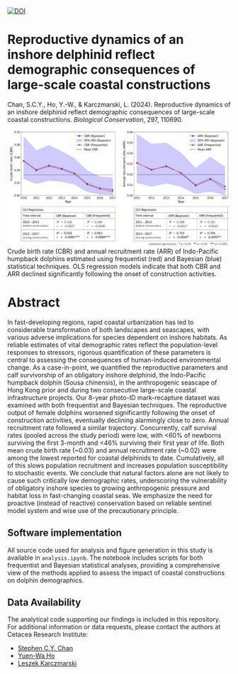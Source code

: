 [![DOI](https://img.shields.io/badge/10.1016%2Fj.biocon.2024.110690-logo?style=flat-square&label=DOI&labelColor=a9bcc2&color=edf1f0)](https://doi.org/10.1016/j.biocon.2024.110690)

# Reproductive dynamics of an inshore delphinid reflect demographic consequences of large-scale coastal constructions

Chan, S.C.Y., Ho, Y.-W., & Karczmarski, L. (2024). Reproductive dynamics of an inshore delphinid reflect demographic consequences of large-scale coastal constructions. _Biological Conservation_, 297, 110690.

![](Figure/Fig3.png)
Crude birth rate (CBR) and annual recruitment rate (ARR) of Indo-Pacific humpback dolphins estimated using frequentist (red) and Bayesian (blue) statistical techniques. OLS regression models indicate that both CBR and ARR declined significantly following the onset of construction activities.

# Abstract

In fast-developing regions, rapid coastal urbanization has led to considerable transformation of both landscapes and seascapes, with various adverse implications for species dependent on inshore habitats. As reliable estimates of vital demographic rates reflect the population-level responses to stressors, rigorous quantification of these parameters is central to assessing the consequences of human-induced environmental change. As a case-in-point, we quantified the reproductive parameters and calf survivorship of an obligatory inshore delphinid, the Indo-Pacific humpback dolphin (Sousa chinensis), in the anthropogenic seascape of Hong Kong prior and during two consecutive large-scale coastal infrastructure projects. Our 8-year photo-ID mark-recapture dataset was examined with both frequentist and Bayesian techniques. The reproductive output of female dolphins worsened significantly following the onset of construction activities, eventually declining alarmingly close to zero. Annual recruitment rate followed a similar trajectory. Concurrently, calf survival rates (pooled across the study period) were low, with <60% of newborns surviving the first 3-month and <46% surviving their first year of life. Both mean crude birth rate (~0.03) and annual recruitment rate (~0.02) were among the lowest reported for coastal delphinids to date. Cumulatively, all of this slows population recruitment and increases population susceptibility to stochastic events. We conclude that natural factors alone are not likely to cause such critically low demographic rates, underscoring the vulnerability of obligatory inshore species to growing anthropogenic pressure and habitat loss in fast-changing coastal seas. We emphasize the need for proactive (instead of reactive) conservation based on reliable sentinel model system and wise use of the precautionary principle.

## Software implementation

All source code used for analysis and figure generation in this study is available in `analysis.ipynb`. The notebook includes scripts for both frequentist and Bayesian statistical analyses, providing a comprehensive view of the methods applied to assess the impact of coastal constructions on dolphin demographics.

## Data Availability

The analytical code supporting our findings is included in this repository. For additional information or data requests, please contact the authors at Cetacea Research Institute:

- [Stephen C.Y. Chan](mailto:scychan@cetacea-institute.org)
- [Yuen-Wa Ho](mailto:hoyuenwa@cetacea-institute.org)
- [Leszek Karczmarski](mailto:leszek@cetacea-institute.org)
